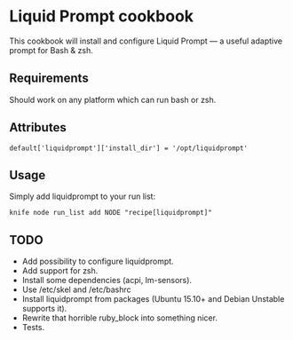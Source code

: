 Liquid Prompt cookbook
======================
This cookbook will install and configure Liquid Prompt — a useful adaptive prompt for Bash & zsh.

Requirements
------------
Should work on any platform which can run bash or zsh.

Attributes
----------
`default['liquidprompt']['install_dir'] = '/opt/liquidprompt'`

Usage
-----
Simply add liquidprompt to your run list:

`knife node run_list add NODE "recipe[liquidprompt]"`

TODO
----
* Add possibility to configure liquidprompt.
* Add support for zsh.
* Install some dependencies (acpi, lm-sensors).
* Use /etc/skel and /etc/bashrc
* Install liquidprompt from packages (Ubuntu 15.10+ and Debian Unstable supports it).
* Rewrite that horrible ruby_block into something nicer.
* Tests.
